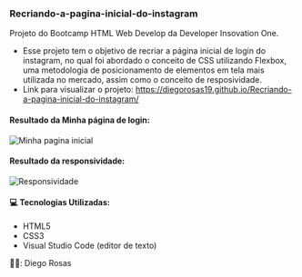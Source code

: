 ### Recriando-a-pagina-inicial-do-instagram
Projeto do Bootcamp HTML Web Develop da Developer Insovation One.
 - Esse projeto tem o objetivo de recriar a página inicial de login do instagram, no qual foi abordado o conceito de CSS utilizando Flexbox, uma metodologia de posicionamento de elementos em tela mais utilizada no mercado, assim como o conceito de resposividade.
 - Link para visualizar o projeto: https://diegorosas19.github.io/Recriando-a-pagina-inicial-do-instagram/

#### Resultado da Minha página de login:
![Minha pagina inicial](https://user-images.githubusercontent.com/52979798/115133148-63bec400-9fdc-11eb-93ae-b83d83ed717c.PNG)

#### Resultado da responsividade:
![Responsividade](https://user-images.githubusercontent.com/52979798/115133385-28bd9000-9fde-11eb-9ce8-a79e75fc59b5.PNG)


#### :computer: Tecnologias Utilizadas:

- HTML5
- CSS3
- Visual Studio Code (editor de texto)

👨‍💻: Diego Rosas


